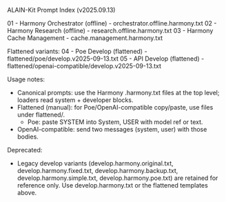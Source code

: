 ALAIN-Kit Prompt Index (v2025.09.13)

01 - Harmony Orchestrator (offline) - orchestrator.offline.harmony.txt
02 - Harmony Research (offline) - research.offline.harmony.txt
03 - Harmony Cache Management - cache.management.harmony.txt

Flattened variants:
04 - Poe Develop (flattened) - flattened/poe/develop.v2025-09-13.txt
05 - API Develop (flattened) - flattened/openai-compatible/develop.v2025-09-13.txt

Usage notes:
- Canonical prompts: use the Harmony .harmony.txt files at the top level; loaders read system + developer blocks.
- Flattened (manual): for Poe/OpenAI-compatible copy/paste, use files under flattened/.
  - Poe: paste SYSTEM into System, USER with model ref or text.
 - OpenAI-compatible: send two messages (system, user) with those bodies.

Deprecated:
- Legacy develop variants (develop.harmony.original.txt, develop.harmony.fixed.txt, develop.harmony.backup.txt, develop.harmony.simple.txt, develop.harmony.poe.txt) are retained for reference only. Use develop.harmony.txt or the flattened templates above.
